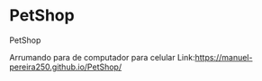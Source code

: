# PetShop
 PetShop

Arrumando para de computador para celular
Link:https://manuel-pereira250.github.io/PetShop/
